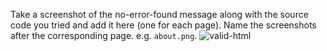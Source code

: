 Take a screenshot of the no-error-found message along with the source code you tried and add it here (one for each page). Name the screenshots after the corresponding page. e.g. `about.png`.
![valid-html](https://res.cloudinary.com/mkf/image/upload/v1673848282/ENSF-381/HTML/html-valid_bwtb8l.png)
